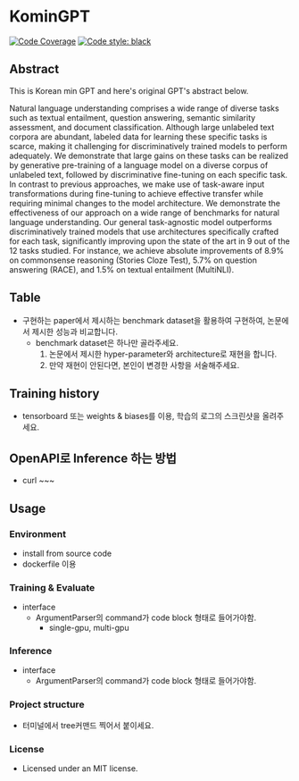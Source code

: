 # KominGPT

[![Code Coverage](https://codecov.io/gh/HephaestusProject/template/branch/master/graph/badge.svg)](https://codecov.io/gh/HephaestusProject/template)
[![Code style: black](https://img.shields.io/badge/code%20style-black-000000.svg)](https://github.com/psf/black)

## Abstract

This is Korean min GPT and here's original GPT's abstract below.

Natural language understanding comprises a wide range of diverse tasks such
as textual entailment, question answering, semantic similarity assessment, and
document classification. Although large unlabeled text corpora are abundant,
labeled data for learning these specific tasks is scarce, making it challenging for
discriminatively trained models to perform adequately. We demonstrate that large
gains on these tasks can be realized by generative pre-training of a language model
on a diverse corpus of unlabeled text, followed by discriminative fine-tuning on each
specific task. In contrast to previous approaches, we make use of task-aware input
transformations during fine-tuning to achieve effective transfer while requiring
minimal changes to the model architecture. We demonstrate the effectiveness of
our approach on a wide range of benchmarks for natural language understanding.
Our general task-agnostic model outperforms discriminatively trained models that
use architectures specifically crafted for each task, significantly improving upon the
state of the art in 9 out of the 12 tasks studied. For instance, we achieve absolute
improvements of 8.9% on commonsense reasoning (Stories Cloze Test), 5.7% on
question answering (RACE), and 1.5% on textual entailment (MultiNLI).

## Table

* 구현하는 paper에서 제시하는 benchmark dataset을 활용하여 구현하여, 논문에서 제시한 성능과 비교합니다.
  + benchmark dataset은 하나만 골라주세요.
    1. 논문에서 제시한 hyper-parameter와 architecture로 재현을 합니다.
    2. 만약 재현이 안된다면, 본인이 변경한 사항을 서술해주세요.

## Training history

* tensorboard 또는 weights & biases를 이용, 학습의 로그의 스크린샷을 올려주세요.

## OpenAPI로 Inference 하는 방법

* curl ~~~

## Usage

### Environment

* install from source code
* dockerfile 이용

### Training & Evaluate

* interface
  + ArgumentParser의 command가 code block 형태로 들어가야함.
    - single-gpu, multi-gpu

### Inference

* interface
  + ArgumentParser의 command가 code block 형태로 들어가야함.

### Project structure

* 터미널에서 tree커맨드 찍어서 붙이세요.

### License

* Licensed under an MIT license.
